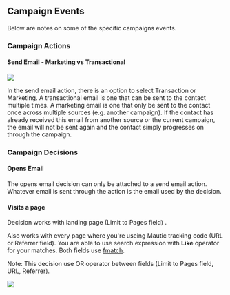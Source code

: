 ## Campaign Events

Below are notes on some of the specific campaigns events. 

### Campaign Actions

#### Send Email - Marketing vs Transactional

![](/campaigns/media/send-email-delay.png)

In the send email action, there is an option to select Transaction or Marketing. A transactional email is one that can be sent to the contact multiple times. A marketing email is one that only be sent to the contact once across multiple sources (e.g. another campaign). If the contact has already received this email from another source or the current campaign, the email will not be sent again and the contact simply progresses on through the campaign. 

### Campaign Decisions

#### Opens Email

The opens email decision can only be attached to a send email action. Whatever email is sent through the action is the email used by the decision. 

#### Visits a page

Decision works with landing page (Limit to Pages field) .

Also works with every page where you're useing Mautic tracking code (URL or Referrer field). You are able to use search expression with **Like** operator for your matches. Both fields use [fmatch](http://php.net/manual/en/function.fnmatch.php).

Note: This decision use OR operator between fields (Limit to Pages field, URL, Referrer).

![](/campaigns/media/vists-a-page.PNG)